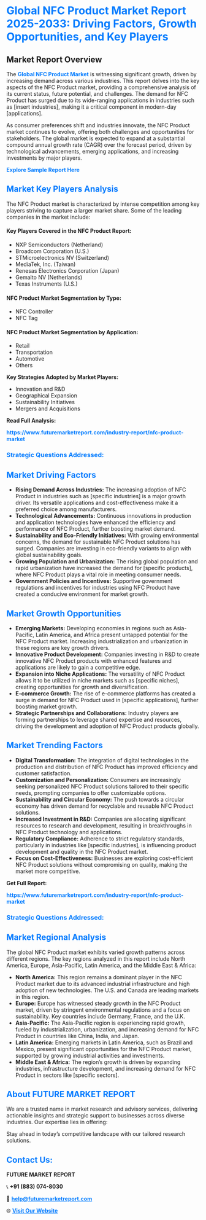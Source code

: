 <h1 style="color: #007BFF;">Global NFC Product Market Report 2025-2033: Driving Factors, Growth Opportunities, and Key Players</h1>

<section id="overview">
<h2>Market Report Overview</h2>
<p>The <a href="https://www.futuremarketreport.com/industry-report/nfc-product-market" style="color: #007BFF; text-decoration: none;"><strong>Global NFC Product Market</strong></a> is witnessing significant growth, driven by increasing demand across various industries. This report delves into the key aspects of the NFC Product market, providing a comprehensive analysis of its current status, future potential, and challenges. The demand for NFC Product has surged due to its wide-ranging applications in industries such as [insert industries], making it a critical component in modern-day [applications].</p>
<p>As consumer preferences shift and industries innovate, the NFC Product market continues to evolve, offering both challenges and opportunities for stakeholders. The global market is expected to expand at a substantial compound annual growth rate (CAGR) over the forecast period, driven by technological advancements, emerging applications, and increasing investments by major players.</p>
</section>

<section id="overview">
<p><a href="https://www.futuremarketreport.com/request-sample/reportId=53111" style="color: #007BFF; text-decoration: none;"><strong>Explore Sample Report Here</strong></a></p>
</section>

<section id="key-players">
<h2 style="color: #007BFF;">Market Key Players Analysis</h2>
<p>The NFC Product market is characterized by intense competition among key players striving to capture a larger market share. Some of the leading companies in the market include:</p>
<h4>Key Players Covered in the NFC Product Report:</h4>
<ul><li>NXP Semiconductors (Netherland)</li><li>Broadcom Corporation (U.S.)</li><li>STMicroelectronics NV (Switzerland)</li><li>MediaTek, Inc. (Taiwan)</li><li>Renesas Electronics Corporation (Japan)</li><li>Gemalto NV (Netherlands)</li><li>Texas Instruments (U.S.)</li></ul>
<h4>NFC Product Market Segmentation by Type:</h4>
<ul><li>NFC Controller</li><li>NFC Tag</li></ul>

<h4>NFC Product Market Segmentation by Application:</h4>
<ul><li>Retail</li><li>Transportation</li><li>Automotive</li><li>Others</li></ul>
<p><strong>Key Strategies Adopted by Market Players:</strong></p>
<ul>
<li>Innovation and R&D</li>
<li>Geographical Expansion</li>
<li>Sustainability Initiatives</li>
<li>Mergers and Acquisitions</li>
</ul>
</section>

<section>
<p><strong>Read Full Analysis: </strong></p><a href="https://www.futuremarketreport.com/industry-report/nfc-product-market" style="color: #007BFF; text-decoration: none;"><strong>https://www.futuremarketreport.com/industry-report/nfc-product-market</strong></a>
<h3 style="color: #007BFF;">Strategic Questions Addressed:</h3>
</section>

<section id="driving-factors">
<h2 style="color: #007BFF;">Market Driving Factors</h2>
<ul>
<li><strong>Rising Demand Across Industries:</strong> The increasing adoption of NFC Product in industries such as [specific industries] is a major growth driver. Its versatile applications and cost-effectiveness make it a preferred choice among manufacturers.</li>
<li><strong>Technological Advancements:</strong> Continuous innovations in production and application technologies have enhanced the efficiency and performance of NFC Product, further boosting market demand.</li>
<li><strong>Sustainability and Eco-Friendly Initiatives:</strong> With growing environmental concerns, the demand for sustainable NFC Product solutions has surged. Companies are investing in eco-friendly variants to align with global sustainability goals.</li>
<li><strong>Growing Population and Urbanization:</strong> The rising global population and rapid urbanization have increased the demand for [specific products], where NFC Product plays a vital role in meeting consumer needs.</li>
<li><strong>Government Policies and Incentives:</strong> Supportive government regulations and incentives for industries using NFC Product have created a conducive environment for market growth.</li>
</ul>
</section>

<section id="growth-opportunities">
<h2 style="color: #007BFF;">Market Growth Opportunities</h2>
<ul>
<li><strong>Emerging Markets:</strong> Developing economies in regions such as Asia-Pacific, Latin America, and Africa present untapped potential for the NFC Product market. Increasing industrialization and urbanization in these regions are key growth drivers.</li>
<li><strong>Innovative Product Development:</strong> Companies investing in R&D to create innovative NFC Product products with enhanced features and applications are likely to gain a competitive edge.</li>
<li><strong>Expansion into Niche Applications:</strong> The versatility of NFC Product allows it to be utilized in niche markets such as [specific niches], creating opportunities for growth and diversification.</li>
<li><strong>E-commerce Growth:</strong> The rise of e-commerce platforms has created a surge in demand for NFC Product used in [specific applications], further boosting market growth.</li>
<li><strong>Strategic Partnerships and Collaborations:</strong> Industry players are forming partnerships to leverage shared expertise and resources, driving the development and adoption of NFC Product products globally.</li>
</ul>
</section>

<section id="trending-factors">
<h2 style="color: #007BFF;">Market Trending Factors</h2>
<ul>
<li><strong>Digital Transformation:</strong> The integration of digital technologies in the production and distribution of NFC Product has improved efficiency and customer satisfaction.</li>
<li><strong>Customization and Personalization:</strong> Consumers are increasingly seeking personalized NFC Product solutions tailored to their specific needs, prompting companies to offer customizable options.</li>
<li><strong>Sustainability and Circular Economy:</strong> The push towards a circular economy has driven demand for recyclable and reusable NFC Product solutions.</li>
<li><strong>Increased Investment in R&D:</strong> Companies are allocating significant resources to research and development, resulting in breakthroughs in NFC Product technology and applications.</li>
<li><strong>Regulatory Compliance:</strong> Adherence to strict regulatory standards, particularly in industries like [specific industries], is influencing product development and quality in the NFC Product market.</li>
<li><strong>Focus on Cost-Effectiveness:</strong> Businesses are exploring cost-efficient NFC Product solutions without compromising on quality, making the market more competitive.</li>
</ul>
</section>

<section>
<p><strong>Get Full Report: </strong></p><a href="https://www.futuremarketreport.com/industry-report/nfc-product-market" style="color: #007BFF; text-decoration: none;"><strong>https://www.futuremarketreport.com/industry-report/nfc-product-market</strong></a>
<h3 style="color: #007BFF;">Strategic Questions Addressed:</h3>
</section>


<section id="regional-analysis">
<h2 style="color: #007BFF;">Market Regional Analysis</h2>
<p>The global NFC Product market exhibits varied growth patterns across different regions. The key regions analyzed in this report include North America, Europe, Asia-Pacific, Latin America, and the Middle East & Africa:</p>
<ul>
<li><strong>North America:</strong> This region remains a dominant player in the NFC Product market due to its advanced industrial infrastructure and high adoption of new technologies. The U.S. and Canada are leading markets in this region.</li>
<li><strong>Europe:</strong> Europe has witnessed steady growth in the NFC Product market, driven by stringent environmental regulations and a focus on sustainability. Key countries include Germany, France, and the U.K.</li>
<li><strong>Asia-Pacific:</strong> The Asia-Pacific region is experiencing rapid growth, fueled by industrialization, urbanization, and increasing demand for NFC Product in countries like China, India, and Japan.</li>
<li><strong>Latin America:</strong> Emerging markets in Latin America, such as Brazil and Mexico, present significant opportunities for the NFC Product market, supported by growing industrial activities and investments.</li>
<li><strong>Middle East & Africa:</strong> The region’s growth is driven by expanding industries, infrastructure development, and increasing demand for NFC Product in sectors like [specific sectors].</li>
</ul>
</section>

<footer>
<h2 style="color: #007BFF;">About FUTURE MARKET REPORT</h2>
<p>We are a trusted name in market research and advisory services, delivering actionable insights and strategic support to businesses across diverse industries. Our expertise lies in offering:</p>

<p>Stay ahead in today’s competitive landscape with our tailored research solutions.</p>

<h2 style="color: #007BFF;">Contact Us:</h2>
<p><strong>FUTURE MARKET REPORT</strong></p>
<p>📞 <strong>+91 (883) 074-8030</strong></p>
<p>📧 <strong><a href="mailto:help@futuremarketreport.com" style="color: #007BFF;">help@futuremarketreport.com</a></strong></p>
<p>🌐 <strong><a href="https://www.futuremarketreport.com/" style="color: #007BFF;">Visit Our Website</a></strong></p>
</footer>